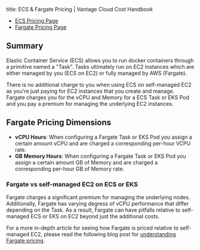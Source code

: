 title: ECS & Fargate Pricing | Vantage Cloud Cost Handbook

* [ECS Pricing Page](https://aws.amazon.com/ecs/pricing/)
* [Fargate Pricing Page](https://aws.amazon.com/fargate/pricing/)

## Summary

Elastic Container Service (ECS) allows you to run docker containers through a primitive named a "Task". Tasks ultimately run on EC2 instances which are either managed by you (ECS on EC2) or fully managed by AWS (Fargate).

There is no additional charge to you when using ECS on self-managed EC2 as you're just paying for EC2 instances that you create and manage. Fargate charges you for the vCPU and Memory for a ECS Task or EKS Pod and you pay a premium for managing the underlying EC2 instances. 

## Fargate Pricing Dimensions

* **vCPU Hours**: When configuring a Fargate Task or EKS Pod you assign a certain amount vCPU and are charged a corresponding per-hour VCPU rate. 
* **GB Memory Hours**: When configuring a Fargate Task or EKS Pod you assign a certain amount GB of Memory and are charged a corresponding per-hour GB of Memory rate. 

### Fargate vs self-managed EC2 on ECS or EKS

Fargate charges a significant premium for managing the underlying nodes. Additionally, Fargate has varying degress of vCPU performance that differ depending on the Task. As a result, Fargate can have pitfalls relative to self-managed ECS or EKS on EC2 beyond just the additional costs. 

For a more in-depth article for seeing how Fargate is priced relative to self-managed EC2, please read the following blog post for [understanding Fargate pricing](https://www.vantage.sh/blog/fargate-pricing).